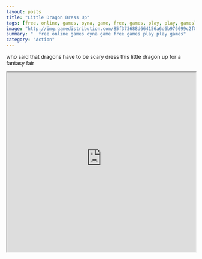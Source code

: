 ```yaml
---
layout: posts
title: "Little Dragon Dress Up"
tags: [free, online, games, oyna, game, free, games, play, play, games]
image: "http://img.gamedistribution.com/85f373688d664156a6d6b976699c2f84.jpg"
summary: "  free online games oyna game free games play play games"
category: "Action"
---
```


who said that dragons have to be scary dress this little dragon up for a fantasy fair

<iframe width="100%" height="480px;" src="http://flash.gamedistribution.com?game=85f373688d664156a6d6b976699c2f84"></iframe>